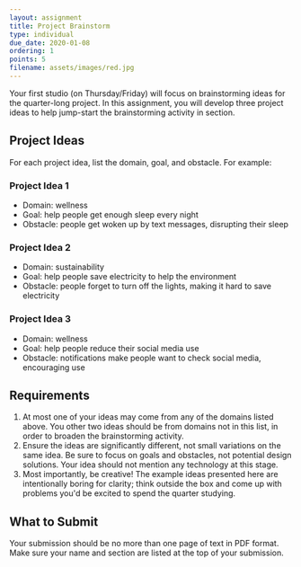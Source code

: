 ```yaml
---
layout: assignment
title: Project Brainstorm
type: individual
due_date: 2020-01-08
ordering: 1
points: 5
filename: assets/images/red.jpg
---
```


Your first studio (on Thursday/Friday) will focus on brainstorming ideas for the quarter-long project. In this assignment, you will develop three project ideas to help jump-start the brainstorming activity in section. 

## Project Ideas

For each project idea, list the domain, goal, and obstacle. For example:

### Project Idea 1
* Domain: wellness
* Goal: help people get enough sleep every night
* Obstacle: people get woken up by text messages, disrupting their sleep

### Project Idea 2
* Domain: sustainability
* Goal: help people save electricity to help the environment
* Obstacle: people forget to turn off the lights, making it hard to save electricity

### Project Idea 3
* Domain: wellness
* Goal: help people reduce their social media use
* Obstacle: notifications make people want to check social media, encouraging use

## Requirements
1. At most one of your ideas may come from any of the domains listed above. You other two ideas should be from domains not in this list, in order to broaden the brainstorming activity. 
2. Ensure the ideas are significantly different, not small variations on the same idea. Be sure to focus on goals and obstacles, not potential design solutions. Your idea should not mention any technology at this stage.
3. Most importantly, be creative! The example ideas presented here are intentionally boring for clarity; think outside the box and come up with problems you'd be excited to spend the quarter studying.

## What to Submit
Your submission should be no more than one page of text in PDF format. Make sure your name and section are listed at the top of your submission.